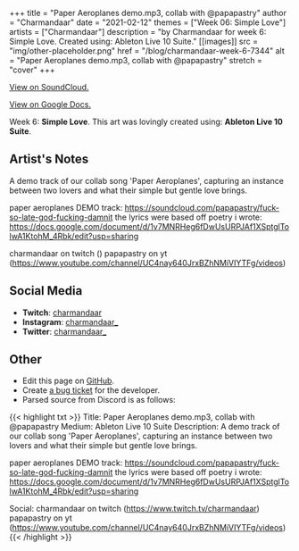 +++
title =       "Paper Aeroplanes demo.mp3, collab with @papapastry"
author =      "Charmandaar"
date =        "2021-02-12"
themes =      ["Week 06: Simple Love"]
artists =     ["Charmandaar"]
description = "by Charmandaar for week 6: Simple Love. Created using: Ableton Live 10 Suite."
[[images]]
              src = "img/other-placeholder.png"
              href = "/blog/charmandaar-week-6-7344"
              alt = "Paper Aeroplanes demo.mp3, collab with @papapastry"
              stretch = "cover"
+++


[View on SoundCloud.](https://soundcloud.com/papapastry/fuck-so-late-god-fucking-damnit)

[View on Google Docs.](https://docs.google.com/document/d/1v7MNRHeg6fDwUsURPJAf1XSptglTolwA1KtohM_4Rbk/edit?usp=sharing)


Week 6: **Simple Love**. This art was lovingly created using: **Ableton Live 10 Suite**.

## Artist's Notes

A demo track of our collab song 'Paper Aeroplanes', capturing an instance between two lovers and what their simple but gentle love brings. 

paper aeroplanes DEMO track: https://soundcloud.com/papapastry/fuck-so-late-god-fucking-damnit
the lyrics were based off poetry i wrote: https://docs.google.com/document/d/1v7MNRHeg6fDwUsURPJAf1XSptglTolwA1KtohM_4Rbk/edit?usp=sharing

charmandaar on twitch ()
papapastry on yt (https://www.youtube.com/channel/UC4nay640JrxBZhNMiVIYTFg/videos)

## Social Media

- **Twitch**: <a href='https://twitch.tv/charmandaar' target='_blank'>charmandaar</a>
- **Instagram**: <a href='https://instagram.com/charmandaar_' target='_blank'>charmandaar_</a>
- **Twitter**: <a href='https://twitter.com/charmandaar_' target='_blank'>charmandaar_</a>

## Other

- Edit this page on [GitHub](https://github.com/teaminkling/web-refresh/edit/main/content/blog/charmandaar-week-6-7344.md).
- Create [a bug ticket](https://github.com/teaminkling/web-refresh/issues/new?assignees=&labels=bug&template=problem-report.md&title=) for the developer.
- Parsed source from Discord is as follows:

{{< highlight txt >}}
Title: Paper Aeroplanes demo.mp3, collab with @papapastry 
Medium: Ableton Live 10 Suite
Description: A demo track of our collab song 'Paper Aeroplanes', capturing an instance between two lovers and what their simple but gentle love brings. 

paper aeroplanes DEMO track: https://soundcloud.com/papapastry/fuck-so-late-god-fucking-damnit
the lyrics were based off poetry i wrote: https://docs.google.com/document/d/1v7MNRHeg6fDwUsURPJAf1XSptglTolwA1KtohM_4Rbk/edit?usp=sharing

Social: 
charmandaar on twitch (https://www.twitch.tv/charmandaar)
papapastry on yt (https://www.youtube.com/channel/UC4nay640JrxBZhNMiVIYTFg/videos)
{{< /highlight >}}